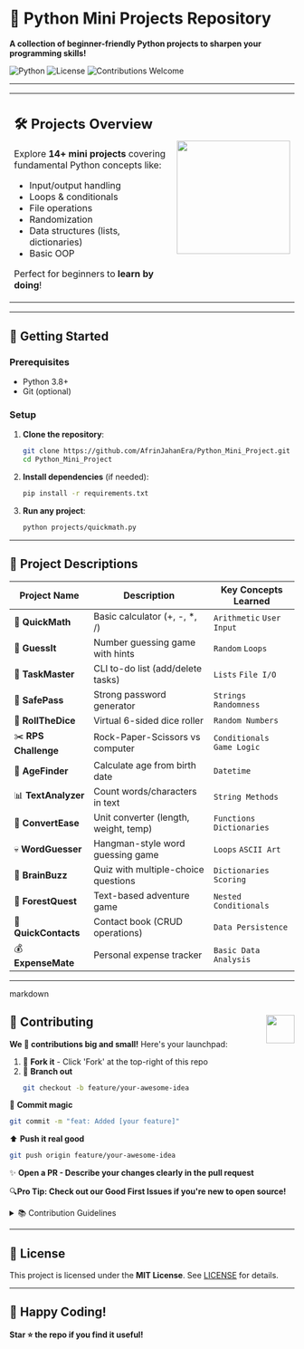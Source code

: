 # 🐍 Python Mini Projects Repository  

**A collection of beginner-friendly Python projects to sharpen your programming skills!**  

![Python](https://img.shields.io/badge/Python-3.8%2B-blue?logo=python)  ![License](https://img.shields.io/badge/License-MIT-green)  ![Contributions Welcome](https://img.shields.io/badge/Contributions-Welcome-brightgreen)  

---



<table width="100%">
  <tr>
    <td width="70%" valign="top">

## 🛠️ Projects Overview  
Explore **14+ mini projects** covering fundamental Python concepts like:  
- Input/output handling  
- Loops & conditionals  
- File operations  
- Randomization  
- Data structures (lists, dictionaries)  
- Basic OOP  

Perfect for beginners to **learn by doing**!  

  </td>
    <td width="30%" valign="center" align="center">
      <img src="https://media.giphy.com/media/LMt9638dO8dftAjtco/giphy.gif" width="200">
    </td>
  </tr>
</table>

---

## 🚀 Getting Started  

### Prerequisites  
- Python 3.8+  
- Git (optional)  

### Setup  
1. **Clone the repository**:  
   ```bash
   git clone https://github.com/AfrinJahanEra/Python_Mini_Project.git
   cd Python_Mini_Project
   ```  
2. **Install dependencies** (if needed):  
   ```bash
   pip install -r requirements.txt 
   ```  
3. **Run any project**:  
   ```bash
   python projects/quickmath.py  
   ```  

---


## 📂 Project Descriptions  

<div align="center">
  
| Project Name       | Description                                  | Key Concepts Learned             |
|--------------------|----------------------------------------------|----------------------------------|
| 🔢 **QuickMath**   | Basic calculator (+, -, *, /)                | `Arithmetic` `User Input`       |
| 🎯 **GuessIt**     | Number guessing game with hints              | `Random` `Loops`                |
| 📝 **TaskMaster**  | CLI to-do list (add/delete tasks)            | `Lists` `File I/O`              |
| 🔐 **SafePass**    | Strong password generator                    | `Strings` `Randomness`          |
| 🎲 **RollTheDice** | Virtual 6-sided dice roller                  | `Random Numbers`                |
| ✂️ **RPS Challenge** | Rock-Paper-Scissors vs computer           | `Conditionals` `Game Logic`     |
| 🎂 **AgeFinder**   | Calculate age from birth date                | `Datetime`                      |
| 📊 **TextAnalyzer**| Count words/characters in text               | `String Methods`                |
| 📏 **ConvertEase** | Unit converter (length, weight, temp)        | `Functions` `Dictionaries`      |
| 💀 **WordGuesser** | Hangman-style word guessing game             | `Loops` `ASCII Art`             |
| 🧠 **BrainBuzz**   | Quiz with multiple-choice questions          | `Dictionaries` `Scoring`        |
| 🌲 **ForestQuest** | Text-based adventure game                    | `Nested Conditionals`           |
| 📱 **QuickContacts** | Contact book (CRUD operations)            | `Data Persistence`              |
| 💰 **ExpenseMate** | Personal expense tracker                     | `Basic Data Analysis`           |

</div>

---

markdown
## 🤝 Contributing  <img src="https://media.giphy.com/media/3o7qE1YN7aBOFPRw8E/giphy.gif" width="50" align="right">

**We 💖 contributions big and small!** Here's your launchpad:

1. 🍴 **Fork it** - Click 'Fork' at the top-right of this repo
2. 🌿 **Branch out**  
   ```bash
   git checkout -b feature/your-awesome-idea
   ```  

💾 **Commit magic**
```bash
git commit -m "feat: Added [your feature]"
```  

⬆️ **Push it real good**
 ```bash
git push origin feature/your-awesome-idea
 ```  
✨ **Open a PR - Describe your changes clearly in the pull request**

🔍**Pro Tip: Check out our Good First Issues if you're new to open source!**

<details> <summary>📚 Contribution Guidelines</summary>
Write clear, concise commit messages

Keep PRs focused on one feature/bugfix

Update documentation if needed

Be awesome to each other! ❤️

</details> 

---
## 📜 License  
This project is licensed under the **MIT License**. See [LICENSE](LICENSE) for details.  

---

## 🎉 Happy Coding!  
**Star ⭐ the repo if you find it useful!**

